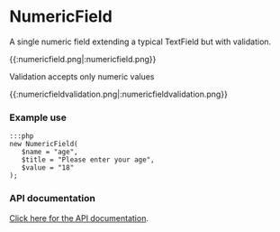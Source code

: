 # NumericField

A single numeric field extending a typical TextField but with validation.

{{:numericfield.png|:numericfield.png}}

Validation accepts only numeric values

{{:numericfieldvalidation.png|:numericfieldvalidation.png}}

### Example use

	:::php
	new NumericField(
	   $name = "age",
	   $title = "Please enter your age",
	   $value = "18"
	);


### API documentation

[Click here for the API documentation](http://api.silverstripe.org/trunk/forms/fields-formattedinput/NumericField.html).
